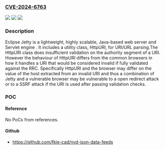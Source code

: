### [CVE-2024-6763](https://cve.mitre.org/cgi-bin/cvename.cgi?name=CVE-2024-6763)
![](https://img.shields.io/static/v1?label=Product&message=Jetty&color=blue)
![](https://img.shields.io/static/v1?label=Version&message=7.0.0%3C%3D%2012.0.11%20&color=brighgreen)
![](https://img.shields.io/static/v1?label=Vulnerability&message=CWE-1286&color=brighgreen)

### Description

Eclipse Jetty is a lightweight, highly scalable, Java-based web server and Servlet engine . It includes a utility class, HttpURI, for URI/URL parsing.The HttpURI class does insufficient validation on the authority segment of a URI.  However the behaviour of HttpURI differs from the common browsers in how it handles a URI that would be considered invalid if fully validated against the RRC.  Specifically HttpURI and the browser may differ on the value of the host extracted from an invalid URI and thus a combination of Jetty and a vulnerable browser may be vulnerable to a open redirect attack or to a SSRF attack if the URI is used after passing validation checks.

### POC

#### Reference
No PoCs from references.

#### Github
- https://github.com/fkie-cad/nvd-json-data-feeds

